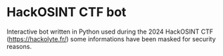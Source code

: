 # HackOSINT CTF bot

Interactive bot written in Python used during the 2024 HackOSINT CTF (https://hackolyte.fr/) some informations have been masked for security reasons.
